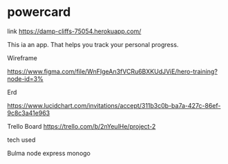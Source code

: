# powercard

link
https://damp-cliffs-75054.herokuapp.com/


This ia an app. That helps you track your personal progress.

Wireframe

https://www.figma.com/file/WnFIgeAn3fVCRu6BXKUdJViE/hero-training?node-id=3%

Erd

https://www.lucidchart.com/invitations/accept/311b3c0b-ba7a-427c-86ef-9c8c3a41e963

Trello Board https://trello.com/b/2nYeulHe/project-2


tech used 

Bulma node express monogo
